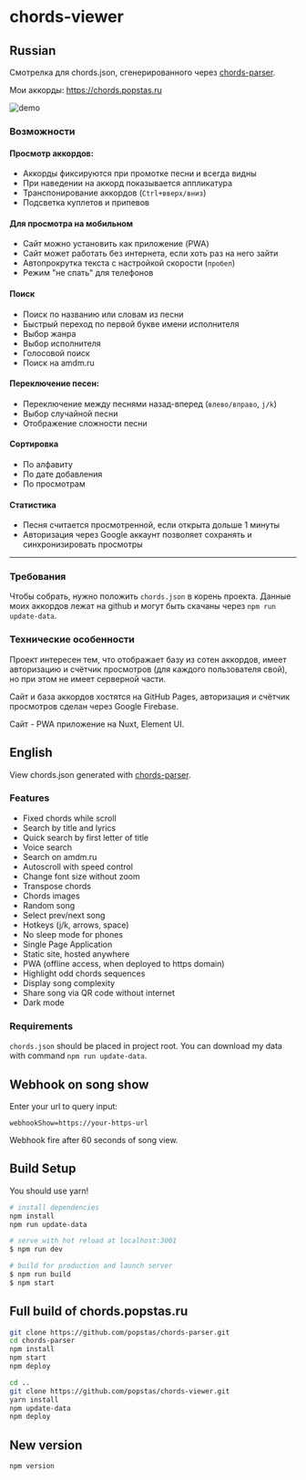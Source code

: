 # chords-viewer

## Russian
Смотрелка для chords.json, сгенерированного через [chords-parser](https://github.com/popstas/chords-parser).

Мои аккорды: https://chords.popstas.ru

![demo](assets/demo.gif)

### Возможности

#### Просмотр аккордов:
- Аккорды фиксируются при промотке песни и всегда видны
- При наведении на аккорд показывается аппликатура
- Транспонирование аккордов (`Ctrl+вверх/вниз`)
- Подсветка куплетов и припевов

#### Для просмотра на мобильном
- Сайт можно установить как приложение (PWA)
- Сайт может работать без интернета, если хоть раз на него зайти
- Автопрокрутка текста с настройкой скорости (`пробел`)
- Режим "не спать" для телефонов

#### Поиск
- Поиск по названию или словам из песни
- Быстрый переход по первой букве имени исполнителя
- Выбор жанра
- Выбор исполнителя
- Голосовой поиск
- Поиск на amdm.ru
 
#### Переключение песен:
- Переключение между песнями назад-вперед (`влево/вправо`, `j/k`)
- Выбор случайной песни
- Отображение сложности песни

#### Сортировка
- По алфавиту
- По дате добавления
- По просмотрам

#### Статистика
- Песня считается просмотренной, если открыта дольше 1 минуты
- Авторизация через Google аккаунт позволяет сохранять и синхронизировать просмотры


---

### Требования
Чтобы собрать, нужно положить `chords.json` в корень проекта.
Данные моих аккордов лежат на github и могут быть скачаны через `npm run update-data`.

### Технические особенности
Проект интересен тем, что отображает базу из сотен аккордов, имеет авторизацию и счётчик просмотров (для каждого пользователя свой), но при этом не имеет серверной части.

Сайт и база аккордов хостятся на GitHub Pages, авторизация и счётчик просмотров сделан через Google Firebase.

Сайт - PWA приложение на Nuxt, Element UI.


## English
View chords.json generated with [chords-parser](https://github.com/popstas/chords-parser).

### Features
- Fixed chords while scroll
- Search by title and lyrics
- Quick search by first letter of title
- Voice search
- Search on amdm.ru
- Autoscroll with speed control
- Change font size without zoom
- Transpose chords
- Chords images
- Random song
- Select prev/next song
- Hotkeys (j/k, arrows, space)
- No sleep mode for phones
- Single Page Application
- Static site, hosted anywhere
- PWA (offline access, when deployed to https domain)
- Highlight odd chords sequences
- Display song complexity
- Share song via QR code without internet
- Dark mode

### Requirements
`chords.json` should be placed in project root. You can download my data with command `npm run update-data`.


## Webhook on song show
Enter your url to query input:

```
webhookShow=https://your-https-url
```

Webhook fire after 60 seconds of song view.


## Build Setup

You should use yarn!

``` bash
# install dependencies
npm install
npm run update-data

# serve with hot reload at localhost:3001
$ npm run dev

# build for production and launch server
$ npm run build
$ npm start
```

## Full build of chords.popstas.ru

``` bash
git clone https://github.com/popstas/chords-parser.git
cd chords-parser
npm install
npm start
npm deploy

cd ..
git clone https://github.com/popstas/chords-viewer.git
yarn install
npm update-data
npm deploy
```

## New version

``` bash
npm version
```
